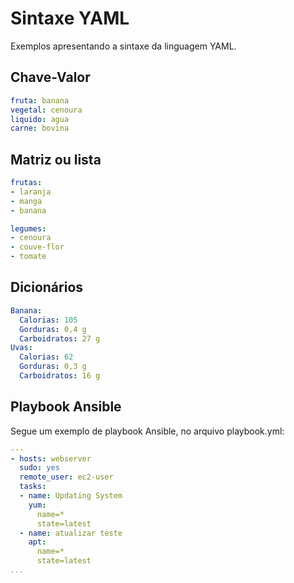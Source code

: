# Sintaxe YAML

Exemplos apresentando a sintaxe da linguagem YAML.

## Chave-Valor

```yaml
fruta: banana
vegetal: cenoura
liquido: agua
carne: bovina
```

## Matriz ou lista

```yaml
frutas:
- laranja
- manga
- banana

legumes:
- cenoura
- couve-flor
- tomate
```

## Dicionários

```yaml
Banana:
  Calorias: 105
  Gorduras: 0,4 g
  Carboidratos: 27 g
Uvas:
  Calorias: 62
  Gorduras: 0,3 g
  Carboidratos: 16 g
```

## Playbook Ansible

Segue um exemplo de playbook Ansible, no arquivo playbook.yml:

```yaml
---
- hosts: webserver
  sudo: yes
  remote_user: ec2-user
  tasks:
  - name: Updating System
    yum:
      name=*
      state=latest
  - name: atualizar teste
    apt:
      name=*
      state=latest
...
```
